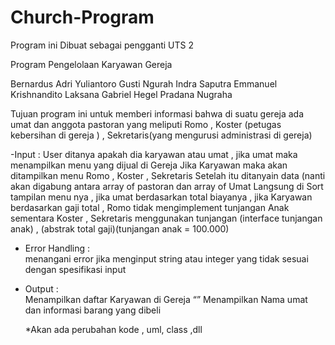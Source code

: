 # Church-Program
Program ini Dibuat sebagai pengganti UTS 2 

Program Pengelolaan Karyawan Gereja

   Bernardus Adri Yuliantoro
   Gusti Ngurah Indra Saputra
   Emmanuel Krishnandito Laksana
   Gabriel Hegel Pradana Nugraha

Tujuan program ini untuk memberi informasi bahwa di suatu gereja ada umat dan anggota pastoran yang meliputi Romo , Koster (petugas  kebersihan di gereja ) , Sekretaris(yang mengurusi administrasi di gereja)

-Input : 
 User ditanya apakah dia karyawan atau umat , jika umat maka menampilkan menu yang dijual di Gereja 
 Jika Karyawan maka akan ditampilkan menu Romo , Koster , Sekretaris 
 Setelah itu ditanyain data (nanti akan digabung antara array of pastoran dan array of Umat
 Langsung di Sort tampilan menu nya , jika umat berdasarkan total biayanya , jika Karyawan berdasarkan gaji total , Romo tidak mengimplement tunjangan Anak  sementara   Koster , Sekretaris menggunakan tunjangan (interface tunjangan anak) , (abstrak total gaji)(tunjangan anak = 100.000)

- Error Handling :  
  menangani error jika menginput string atau integer yang tidak sesuai  dengan spesifikasi input 

- Output :  
 Menampilkan daftar Karyawan di Gereja “” 
 Menampilkan Nama umat dan informasi barang yang dibeli 


   *Akan ada perubahan kode , uml, class ,dll
